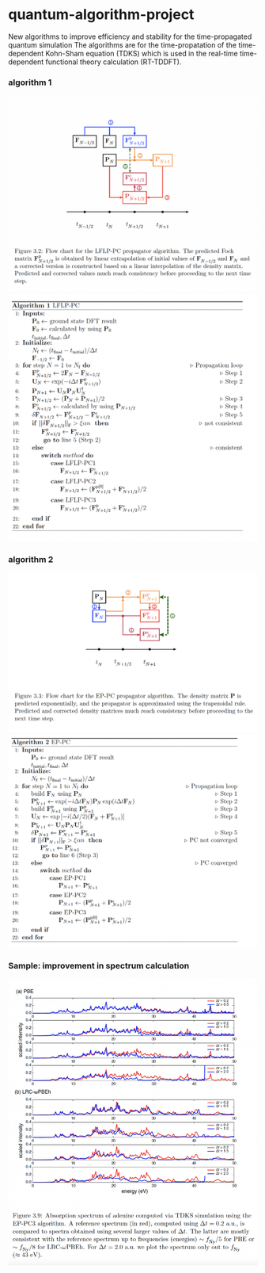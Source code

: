# quantum-algorithm-project
New algorithms to improve efficiency and stability for the time-propagated quantum simulation
The algorithms are for the time-propatation of the time-dependent Kohn-Sham equation (TDKS) 
which is used in the real-time time-dependent functional theory calculation (RT-TDDFT). 
<h3>algorithm 1</h3>
<img src="algorithm1-flowchart.png"/>
<img src="algorithm1.png"/>

<h3>algorithm 2</h3>
<img src="algorithm2-flowchart.png"/>
<img src="algorithm2.png"/>

<h3>Sample: improvement in spectrum calculation</h3>
<img src="improvement-sample.png"/>
